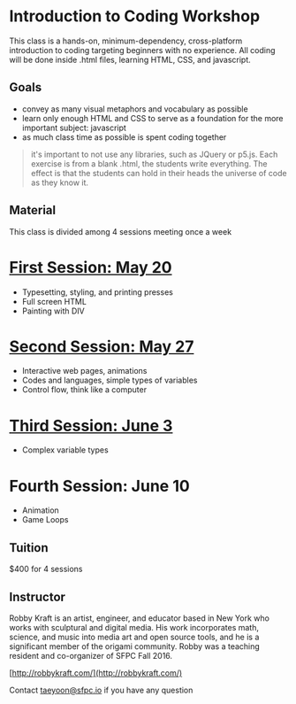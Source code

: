 # Introduction to Coding Workshop

This class is a hands-on, minimum-dependency, cross-platform introduction to coding targeting beginners with no experience. All coding will be done inside .html files, learning HTML, CSS, and javascript. 

## Goals

* convey as many visual metaphors and vocabulary as possible
* learn only enough HTML and CSS to serve as a foundation for the more important subject: javascript
* as much class time as possible is spent coding together

> it's important to not use any libraries, such as JQuery or p5.js. Each exercise is from a blank .html, the students write everything. The effect is that the students can hold in their heads the universe of code as they know it.

## Material

This class is divided among 4 sessions meeting once a week

# [First Session: May 20](https://github.com/SFPC/workshops/blob/master/Introduction%20to%20Coding/class1.md)

* Typesetting, styling, and printing presses
* Full screen HTML
* Painting with DIV

# [Second Session: May 27](https://github.com/SFPC/workshops/blob/master/Introduction%20to%20Coding/class2.md)

* Interactive web pages, animations
* Codes and languages, simple types of variables
* Control flow, think like a computer

# [Third Session: June 3](https://github.com/SFPC/workshops/blob/master/Introduction%20to%20Coding/class3.md)

* Complex variable types

# Fourth Session: June 10

* Animation
* Game Loops 

## Tuition 

$400 for 4 sessions

## Instructor 

Robby Kraft is an artist, engineer, and educator based in New York who works with sculptural and digital media. His work incorporates math, science, and music into media art and open source tools, and he is a significant member of the origami community. Robby was a teaching resident and co-organizer of SFPC Fall 2016.

[http://robbykraft.com/](http://robbykraft.com/)

Contact taeyoon@sfpc.io if you have any question